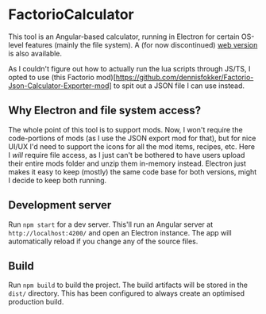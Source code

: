 # FactorioCalculator

This tool is an Angular-based calculator, running in Electron for certain OS-level features (mainly the file system). A (for now discontinued) [web version](https://github.com/dennisfokker/FactorioCalculator) is also available.

As I couldn't figure out how to actually run the lua scripts through JS/TS, I opted to use (this Factorio mod)[https://github.com/dennisfokker/Factorio-Json-Calculator-Exporter-mod] to spit out a JSON file I can use instead.

## Why Electron and file system access?

The whole point of this tool is to support mods. Now, I won't require the code-portions of mods (as I use the JSON export mod for that), but for nice UI/UX I'd need to support the icons for all the mod items, recipes, etc. Here I *will* require file access, as I just can't be bothered to have users upload their entire mods folder and unzip them in-memory instead.
Electron just makes it easy to keep (mostly) the same code base for both versions, might I decide to keep both running.

## Development server

Run `npm start` for a dev server. This'll run an Angular server at `http://localhost:4200/` and open an Electron instance. The app will automatically reload if you change any of the source files.

## Build

Run `npm build` to build the project. The build artifacts will be stored in the `dist/` directory. This has been configured to always create an optimised production build.
